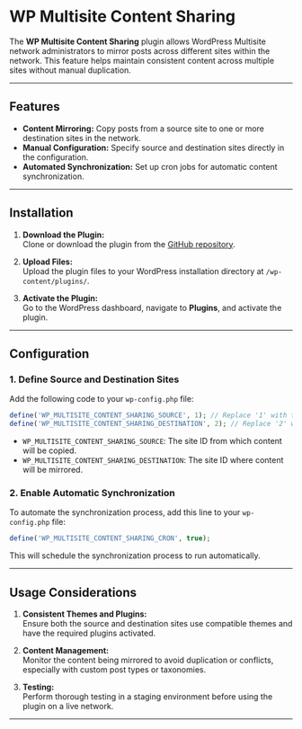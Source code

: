 # WP Multisite Content Sharing

The **WP Multisite Content Sharing** plugin allows WordPress Multisite network administrators to mirror posts across different sites within the network. This feature helps maintain consistent content across multiple sites without manual duplication.

---

## Features

- **Content Mirroring:** Copy posts from a source site to one or more destination sites in the network.
- **Manual Configuration:** Specify source and destination sites directly in the configuration.
- **Automated Synchronization:** Set up cron jobs for automatic content synchronization.

---

## Installation

1. **Download the Plugin:**  
   Clone or download the plugin from the [GitHub repository](https://github.com/9ete/wp-multisite-content-sharing).

2. **Upload Files:**  
   Upload the plugin files to your WordPress installation directory at `/wp-content/plugins/`.

3. **Activate the Plugin:**  
   Go to the WordPress dashboard, navigate to **Plugins**, and activate the plugin.

---

## Configuration

### 1. Define Source and Destination Sites

Add the following code to your `wp-config.php` file:

```php
define('WP_MULTISITE_CONTENT_SHARING_SOURCE', 1); // Replace '1' with the source site ID
define('WP_MULTISITE_CONTENT_SHARING_DESTINATION', 2); // Replace '2' with the destination site ID
```

- `WP_MULTISITE_CONTENT_SHARING_SOURCE`: The site ID from which content will be copied.
- `WP_MULTISITE_CONTENT_SHARING_DESTINATION`: The site ID where content will be mirrored.

### 2. Enable Automatic Synchronization

To automate the synchronization process, add this line to your `wp-config.php` file:

```php
define('WP_MULTISITE_CONTENT_SHARING_CRON', true);
```

This will schedule the synchronization process to run automatically.

---

## Usage Considerations

1. **Consistent Themes and Plugins:**  
   Ensure both the source and destination sites use compatible themes and have the required plugins activated.

2. **Content Management:**  
   Monitor the content being mirrored to avoid duplication or conflicts, especially with custom post types or taxonomies.

3. **Testing:**  
   Perform thorough testing in a staging environment before using the plugin on a live network.

---
